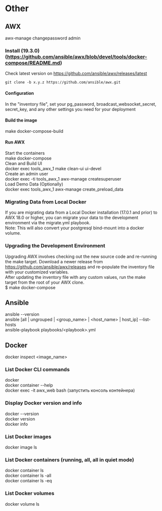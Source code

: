 # Other
## AWX
awx-manage changepassword admin  
### Install (19.3.0) (https://github.com/ansible/awx/blob/devel/tools/docker-compose/README.md)  
Check latest version on https://github.com/ansible/awx/releases/latest  
```
git clone -b x.y.z https://github.com/ansible/awx.git
```

#### Configuration  
In the "inventory file", set your pg_password, broadcast_websocket_secret, secret_key, and any other settings you need for your deployment  

#### Build the image  
make docker-compose-build  

#### Run AWX  
Start the containers  
make docker-compose  
Clean and Build UI  
docker exec tools_awx_1 make clean-ui ui-devel  
Create an admin user  
docker exec -ti tools_awx_1 awx-manage createsuperuser  
Load Demo Data (Optionally)  
docker exec tools_awx_1 awx-manage create_preload_data  

### Migrating Data from Local Docker  
  If you are migrating data from a Local Docker installation (17.0.1 and prior) to AWX 18.0 or higher, you can migrate your data to the development environment via the migrate.yml playbook.  
  Note: This will also convert your postgresql bind-mount into a docker volume.  

### Upgrading the Development Environment  
  Upgrading AWX involves checking out the new source code and re-running the make target. Download a newer release from https://github.com/ansible/awx/releases and re-populate the inventory file with your customized variables.  
  After updating the inventory file with any custom values, run the make target from the root of your AWX clone.  
  $ make docker-compose  

## Ansible
ansible --version  
ansible [all | ungrouped | <group_name> | <host_name> | host_ip] --list-hosts  
ansible-playbook playbooks/&lt;playbook&gt;.yml

## Docker
  docker inspect <image_name>  

### List Docker CLI commands
docker  
docker container --help  
docker exec -it awx_web bash  (запустить консоль контейнера)  

### Display Docker version and info
docker --version  
docker version  
docker info  

### List Docker images
docker image ls  

### List Docker containers (running, all, all in quiet mode)
docker container ls  
docker container ls -all  
docker container ls -eq  

### List Docker volumes
docker volume ls  
